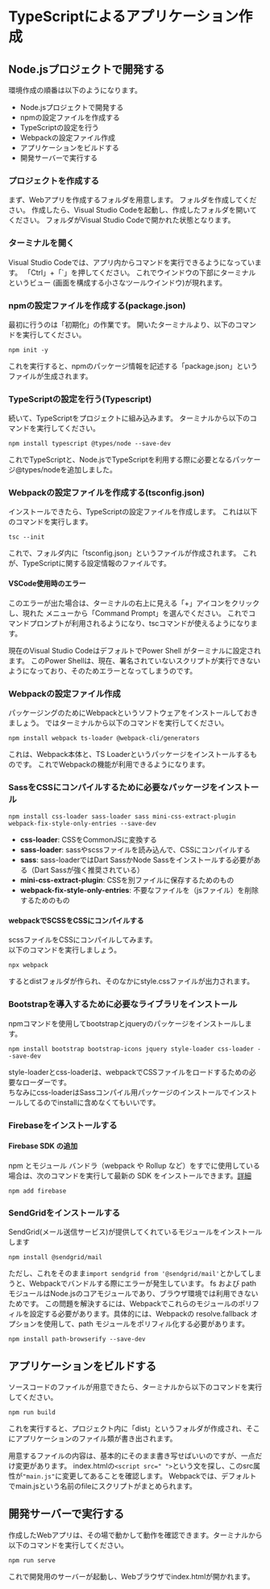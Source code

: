 # TypeScriptによるアプリケーション作成
## Node.jsプロジェクトで開発する
環境作成の順番は以下のようになります。
- Node.jsプロジェクトで開発する
- npmの設定ファイルを作成する
- TypeScriptの設定を行う
- Webpackの設定ファイル作成
- アプリケーションをビルドする
- 開発サーバーで実行する
### プロジェクトを作成する
まず、Webアプリを作成するフォルダを用意します。
フォルダを作成してください。
作成したら、Visual Studio Codeを起動し、作成したフォルダを開いてください。
フォルダがVisual Studio Codeで開かれた状態となります。
### ターミナルを開く 
Visual Studio Codeでは、アプリ内からコマンドを実行できるようになっています。
「Ctrl」+「`」を押してください。
これでウインドウの下部にターミナルというビュー (画面を構成する小さなツールウインドウ)が現れます。
### npmの設定ファイルを作成する(package.json)
最初に行うのは「初期化」の作業です。
開いたターミナルより、以下のコマンドを実行してください。
```
npm init -y
```
これを実行すると、npmのパッケージ情報を記述する「package.json」というファイルが生成されます。
### TypeScriptの設定を行う(Typescript)
続いて、TypeScriptをプロジェクトに組み込みます。
ターミナルから以下のコマンドを実行してください。
```
npm install typescript @types/node --save-dev
```
これでTypeScriptと、Node.jsでTypeScriptを利用する際に必要となるパッケージ@types/nodeを追加しました。
### Webpackの設定ファイルを作成する(tsconfig.json)
インストールできたら、TypeScriptの設定ファイルを作成します。
これは以下のコマンドを実行します。
```
tsc --init
```
これで、フォルダ内に「tsconfig.json」というファイルが作成されます。
これが、TypeScriptに関する設定情報のファイルです。
#### VSCode使用時のエラー
このエラーが出た場合は、ターミナルの右上に見える「+」アイコンをクリックし、現れた メニューから「Command Prompt」を選んでください。
これでコマンドプロンプトが利用されるようになり、tscコマンドが使えるようになります。

現在のVisual Studio CodeはデフォルトでPower Shell がターミナルに設定されます。
このPower Shellは、現在、署名されていないスクリプトが実行できないようになっており、そのためエラーとなってしまうのです。
### Webpackの設定ファイル作成
パッケージングのためにWebpackというソフトウェアをインストールしておきましょう。
ではターミナルから以下のコマンドを実行してください。
```
npm install webpack ts-loader @webpack-cli/generators
```
これは、Webpack本体と、TS Loaderというパッケージをインストールするものです。
これでWebpackの機能が利用できるようになります。
### SassをCSSにコンパイルするために必要なパッケージをインストール
```
npm install css-loader sass-loader sass mini-css-extract-plugin webpack-fix-style-only-entries --save-dev
```
- **css-loader**: CSSをCommonJSに変換する
- **sass-loader**: sassやscssファイルを読み込んで、CSSにコンパイルする
- **sass**: sass-loaderではDart SassかNode Sassをインストールする必要がある（Dart Sassが強く推奨されている）
- **mini-css-extract-plugin**: CSSを別ファイルに保存するためのもの
- **webpack-fix-style-only-entries**: 不要なファイルを（jsファイル）を削除するためのもの
#### webpackでSCSSをCSSにコンパイルする
scssファイルをCSSにコンパイルしてみます。  
以下のコマンドを実行しましょう。
```
npx webpack
```
するとdistフォルダが作られ、そのなかにstyle.cssファイルが出力されます。
### Bootstrapを導入するために必要なライブラリをインストール
npmコマンドを使用してbootstrapとjqueryのパッケージをインストールします。
```
npm install bootstrap bootstrap-icons jquery style-loader css-loader --save-dev
```
style-loaderとcss-loaderは、webpackでCSSファイルをロードするための必要なローダーです。  
ちなみにcss-loaderはSassコンパイル用パッケージのインストールでインストールしてるのでinstallに含めなくてもいいです。
### Firebaseをインストールする
#### Firebase SDK の追加
npm とモジュール バンドラ（webpack や Rollup など）をすでに使用している場合は、次のコマンドを実行して最新の SDK をインストールできます。[詳細](https://firebase.google.com/docs/web/learn-more?hl=ja&authuser=0#modular-version)
```
npm add firebase
```
### SendGridをインストールする
SendGrid(メール送信サービス)が提供してくれているモジュールをインストールします
```
npm install @sendgrid/mail
```
ただし、これをそのまま```import sendgrid from '@sendgrid/mail'```とかしてしまうと、Webpackでバンドルする際にエラーが発生しています。
fs および path モジュールはNode.jsのコアモジュールであり、ブラウザ環境では利用できないためです。
この問題を解決するには、Webpackでこれらのモジュールのポリフィルを設定する必要があります。具体的には、Webpackの resolve.fallback オプションを使用して、path モジュールをポリフィル化する必要があります。
```
npm install path-browserify --save-dev
```
## アプリケーションをビルドする
ソースコードのファイルが用意できたら、ターミナルから以下のコマンドを実行してください。
```
npm run build
```
これを実行すると、プロジェクト内に「dist」というフォルダが作成され、そこにアプリケーションのファイル類が書き出されます。

用意するファイルの内容は、基本的にそのまま書き写せばいいのですが、一点だけ変更があります。
index.htmlの`<script src=" ">`という文を探し、このsrc属性が`"main.js"`に変更してあることを確認します。
Webpackでは、デフォルトでmain.jsという名前のfileにスクリプトがまとめられます。
## 開発サーバーで実行する
作成したWebアプリは、その場で動かして動作を確認できます。ターミナルから以下のコマンドを実行してください。
```
npm run serve
```
これで開発用のサーバーが起動し、Webブラウザでindex.htmlが開かれます。